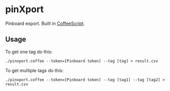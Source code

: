 # pinXport

Pinboard export. Built in [CoffeeScript](http://coffeescript.org/).

## Usage

To get one tag do this:

	./pinxport.coffee --token=[Pinboard token] --tag [tag] > result.csv

To get multiple tags do this:

	./pinxport.coffee --token=[Pinboard token] --tag [tag1] --tag [tag2] > result.csv
